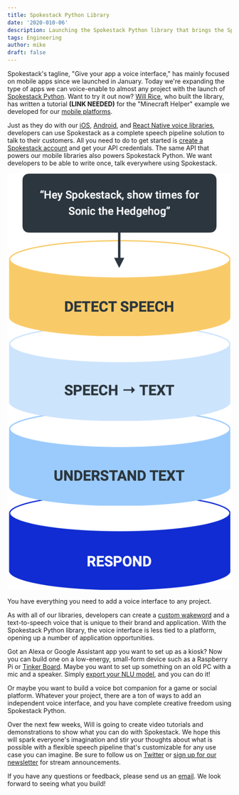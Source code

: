 ```yaml
---
title: Spokestack Python Library
date: '2020-010-06'
description: Launching the Spokestack Python library that brings the Spokestack speech pipeline to RaspberryPi, Tinker Board, and PCs.
tags: Engineering
author: mike
draft: false
---
```


Spokestack's tagline, "Give your app a voice interface," has mainly focused on mobile apps since we launched in January. Today we're expanding the type of apps we can voice-enable to almost any project with the launch of [Spokestack Python](https://github.com/spokestack/spokestack-python). Want to try it out now? [Will Rice](https://twitter.com/_Will_Rice), who built the library, has written a tutorial **(LINK NEEDED)** for the "Minecraft Helper" example we developed for our [mobile platforms](https://www.spokestack.io/blog/porting-a-smart-speaker-voice-app-to-mobile-part-1).

Just as they do with our [iOS](https://github.com/spokestack/spokestack-ios), [Android](https://github.com/spokestack/spokestack-android), and [React Native voice libraries](https://github.com/spokestack/react-native-spokestack), developers can use Spokestack as a complete speech pipeline solution to talk to their customers. All you need to do to get started is [create a Spokestack account](https://www.spokestack.io/create) and get your API credentials. The same API that powers our mobile libraries also powers Spokestack Python. We want developers to be able to write once, talk everywhere using Spokestack.

![speech_pipeline.png](./speech_pipeline.png)

You have everything you need to add a voice interface to any project.

As with all of our libraries, developers can create a [custom wakeword](https://www.spokestack.io/blog/wakewords-for-mobile-apps) and a text-to-speech voice that is unique to their brand and application. With the Spokestack Python library, the voice interface is less tied to a platform, opening up a number of application opportunities. 

Got an Alexa or Google Assistant app you want to set up as a kiosk? Now you can build one on a low-energy, small-form device such as a Raspberry Pi or [Tinker Board](https://www.asus.com/us/Single-Board-Computer/Tinker-Board/). Maybe you want to set up something on an old PC with a mic and a speaker. Simply [export your NLU model](https://www.spokestack.io/docs/Concepts/export), and you can do it!

Or maybe you want to build a voice bot companion for a game or social platform. Whatever your project, there are a ton of ways to add an independent voice interface, and you have complete creative freedom using Spokestack Python.

Over the next few weeks, Will is going to create video tutorials and demonstrations to show what you can do with Spokestack. We hope this will spark everyone's imagination and stir your thoughts about what is possible with a flexible speech pipeline that's customizable for any use case you can imagine. Be sure to follow us on [Twitter](http://www.twitter.com/spokestack) or [sign up for our newsletter](http://spokestack.substack.com) for stream announcements.

If you have any questions or feedback, please send us an [email](mailto:hello@spokestack.io). We look forward to seeing what you build!